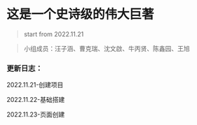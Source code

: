 # 这是一个史诗级的伟大巨著

> start from 2022.11.21

> 小组成员：汪子涵、曹克瑞、沈文啟、牛丙贤、陈鑫园、王旭



### 更新日志：

2022.11.21-创建项目

2022.11.22-基础搭建

2022.11.23-页面创建
